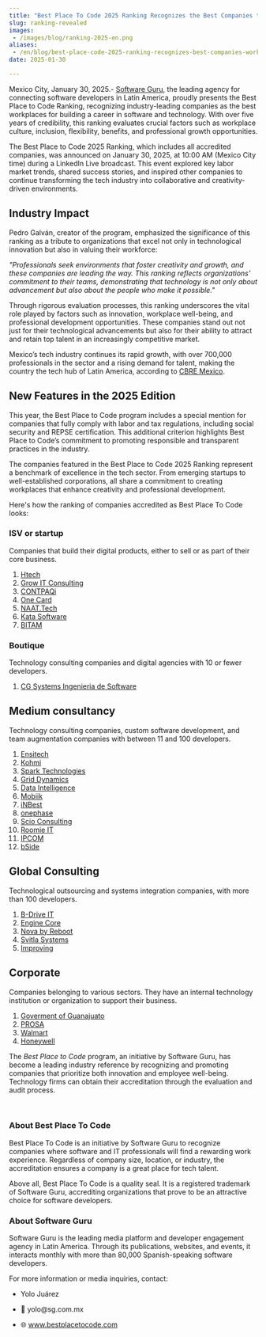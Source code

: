 ```yaml
---
title: "Best Place To Code 2025 Ranking Recognizes the Best Companies to Work in Technology"
slug: ranking-revealed
images:
 - /images/blog/ranking-2025-en.png
aliases:
 - /en/blog/best-place-code-2025-ranking-recognizes-best-companies-work-technology
date: 2025-01-30

---
```


<p>Mexico City, January 30, 2025.-&nbsp;<a href="https://sg.com.mx">Software Guru</a>, the leading agency for connecting software developers in Latin America, proudly presents the Best Place to Code Ranking, recognizing industry-leading companies as the best workplaces for building a career in software and technology. With over five years of credibility, this ranking evaluates crucial factors such as workplace culture, inclusion, flexibility, benefits, and professional growth opportunities.</p>

<p>The Best Place to Code 2025 Ranking, which includes all accredited companies, was announced on January 30, 2025, at 10:00 AM (Mexico City time) during a LinkedIn Live broadcast. This event explored key labor market trends, shared success stories, and inspired other companies to continue transforming the tech industry into collaborative and creativity-driven environments.</p>

<h2>Industry Impact</h2>

<p>Pedro Galván, creator of the program, emphasized the significance of this ranking as a tribute to organizations that excel not only in technological innovation but also in valuing their workforce:</p>

<p><em>"Professionals seek environments that foster creativity and growth, and these companies are leading the way. This ranking reflects organizations’ commitment to their teams, demonstrating that technology is not only about advancement but also about the people who make it possible."</em></p>

<p>Through rigorous evaluation processes, this ranking underscores the vital role played by factors such as innovation, workplace well-being, and professional development opportunities. These companies stand out not just for their technological advancements but also for their ability to attract and retain top talent in an increasingly competitive market.</p>

<p>Mexico’s tech industry continues its rapid growth, with over 700,000 professionals in the sector and a rising demand for talent, making the country the tech hub of Latin America, according to <a href="https://www.cbre.com.mx/press-releases/scoring-tech-talent-latam-2024">CBRE Mexico</a>.</p>

<h2>New Features in the 2025 Edition</h2>

<p>This year, the Best Place to Code program includes a special mention for companies that fully comply with labor and tax regulations, including social security and REPSE certification. This additional criterion highlights Best Place to Code’s commitment to promoting responsible and transparent practices in the industry.</p>

<p>The companies featured in the Best Place to Code 2025 Ranking represent a benchmark of excellence in the tech sector. From emerging startups to well-established corporations, all share a commitment to creating workplaces that enhance creativity and professional development.</p>

<p>Here's how the ranking of companies accredited as Best Place To Code looks:</p>

<h3>ISV or startup</h3>

<p>Companies that build their digital products, either to sell or as part of their core business.</p>

<ol>
	<li><a href="/en/company/htech">Htech</a></li>
	<li><a href="/en/company/grow-it-consulting">Grow IT Consulting</a></li>
	<li><a href="/en/company/contpaqi">CONTPAQi</a></li>
	<li><a href="/en/company/one-card">One Card</a></li>
	<li><a href="/en/company/naattech">NAAT.Tech</a></li>
	<li><a href="/en/company/kata-software">Kata Software</a></li>
	<li><a href="/en/company/bitam">BITAM</a></li>
</ol>

<h3>Boutique&nbsp;</h3>

<p>Technology consulting companies and digital agencies with 10 or fewer developers.</p>

<ol>
	<li><a href="/en/company/cg-systems">CG Systems Ingenieria de Software</a></li>
</ol>

<h2>Medium consultancy</h2>

<p>Technology consulting companies, custom software development, and team augmentation companies with between 11 and 100 developers.</p>

<ol>
	<li><a href="/en/company/ensitech">Ensitech</a></li>
	<li><a href="/en/company/kohmi">Kohmi</a></li>
	<li><a href="/en/company/spark-technologies">Spark Technologies</a></li>
	<li><a href="/en/company/grid-dynamics">Grid Dynamics</a></li>
	<li><a href="/en/company/data-intelligence">Data Intelligence</a></li>
	<li><a href="/en/company/mobiik">Mobiik</a></li>
	<li><a href="/en/company/inbestcloud">iNBest</a></li>
	<li><a href="/en/company/onephase">onephase</a></li>
	<li><a href="/en/company/scio-consulting">Scio Consulting</a>&nbsp;&nbsp;&nbsp;&nbsp;</li>
	<li><a href="/en/company/roomie">Roomie IT</a></li>
	<li><a href="/en/company/ipcom">IPCOM</a></li>
	<li><a href="/en/company/bside">bSide</a></li>
</ol>

<h2>Global Consulting</h2>

<p>Technological outsourcing and systems integration companies, with more than 100 developers.</p>

<ol>
	<li><a href="/en/company/b-drive-it-and-engine-core">B-Drive IT</a></li>
	<li><a href="/en/company/b-drive-it-and-engine-core">Engine Core</a></li>
	<li><a href="/en/company/nova-reboot">Nova by Reboot</a></li>
	<li><a href="/en/company/svitla-systems">Svitla Systems</a></li>
	<li><a href="/en/company/improving">Improving</a>&nbsp;</li>
</ol>

<h2>Corporate</h2>

<p>Companies belonging to various sectors. They have an internal technology institution or organization to support their business.</p>

<ol>
	<li><a href="/en/company/gobierno-de-guanajuato">Goverment of Guanajuato</a></li>
	<li><a href="/en/company/prosa">PROSA</a></li>
	<li><a href="/en/company/walmart-mexico">Walmart</a></li>
	<li><a href="/en/company/honeywell">Honeywell</a></li>
</ol>

<p>The <em>Best Place to Code</em> program, an initiative by Software Guru, has become a leading industry reference by recognizing and promoting companies that prioritize both innovation and employee well-being. Technology firms can obtain their accreditation through the evaluation and audit process.</p>

<p>&nbsp;</p>

<h3>About Best Place To Code</h3>

<p>Best Place To Code is an initiative by Software Guru to recognize companies where software and IT professionals will find a rewarding work experience. Regardless of company size, location, or industry, the accreditation ensures a company is a great place for tech talent.</p>

<p>Above all, Best Place To Code is a quality seal. It is a registered trademark of Software Guru, accrediting organizations that prove to be an attractive choice for software developers.</p>

<h3>About Software Guru</h3>

<p>Software Guru is the leading media platform and developer engagement agency in Latin America. Through its publications, websites, and events, it interacts monthly with more than 80,000 Spanish-speaking software developers.</p>

<p>For more information or media inquiries, contact:</p>

<ul>
	<li>
	<p>Yolo Juárez</p>
	</li>
	<li>
	<p>📧 yolo@sg.com.mx</p>
	</li>
	<li>🌐 <a href="/en">www.bestplacetocode.com</a></li>
</ul>
